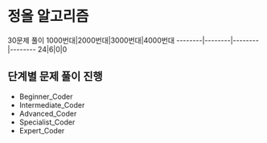 # 정올 알고리즘

30문제 풀이 
1000번대|2000번대|3000번대|4000번대
--------|--------|--------|--------
24|6|0|0

## 단계별 문제 풀이 진행

 - Beginner_Coder
 - Intermediate_Coder
 -  Advanced_Coder
 -   Specialist_Coder
 -    Expert_Coder
